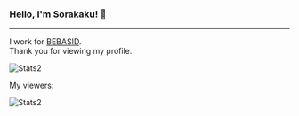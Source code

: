 ### Hello, I'm Sorakaku! 👋
----
I work for [BEBASID](https://github.com/bebasid/). 
</br>
Thank you for viewing my profile.
<p> <img alt="Stats2" src="https://github-readme-streak-stats.herokuapp.com/?user=nxzlem&theme=dracula" /> </p> 
My viewers:
<p> <img alt="Stats2" src="https://count.getloli.com/get/@:nxzlem?theme=moebooru" /> </p>

<!--
**nxzlem/nxzlem** is a ✨ _special_ ✨ repository because its `README.md` (this file) appears on your GitHub profile.

Here are some ideas to get you started:

- 🔭 I’m currently working on ...
- 🌱 I’m currently learning ...
- 👯 I’m looking to collaborate on ...
- 🤔 I’m looking for help with ...
- 💬 Ask me about ...
- 📫 How to reach me: ...
- 😄 Pronouns: ...
- ⚡ Fun fact: ...
-->
